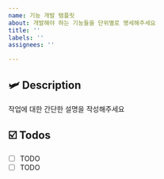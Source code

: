 ```yaml
---
name: 기능 개발 탬플릿
about: 개발해야 하는 기능들을 단위별로 명세해주세요
title: ''
labels: ''
assignees: ''

---
```


## 🛩️ Description
작업에 대한 간단한 설명을 작성해주세요

## ☑️ Todos
- [ ] TODO
- [ ] TODO
